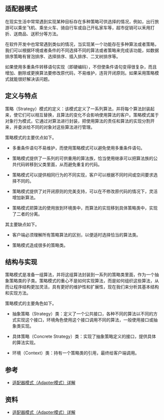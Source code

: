 ## 适配器模式

在现实生活中常常遇到实现某种目标存在多种策略可供选择的情况，例如，出行旅游可以乘坐飞机、乘坐火车、骑自行车或自己开私家车等，超市促销可以釆用打折、送商品、送积分等方法。

在软件开发中也常常遇到类似的情况，当实现某一个功能存在多种算法或者策略，我们可以根据环境或者条件的不同选择不同的算法或者策略来完成该功能，如数据排序策略有冒泡排序、选择排序、插入排序、二叉树排序等。

如果使用多重条件转移语句实现（即硬编码），不但使条件语句变得很复杂，而且增加、删除或更换算法要修改原代码，不易维护，违背开闭原则。如果采用策略模式就能很好解决该问题。

## 定义与特点

策略（Strategy）模式的定义：该模式定义了一系列算法，并将每个算法封装起来，使它们可以相互替换，且算法的变化不会影响使用算法的客户。策略模式属于对象行为模式，它通过对算法进行封装，把使用算法的责任和算法的实现分割开来，并委派给不同的对象对这些算法进行管理。

策略模式的主要优点如下。

- 多重条件语句不易维护，而使用策略模式可以避免使用多重条件语句。

- 策略模式提供了一系列的可供重用的算法族，恰当使用继承可以把算法族的公共代码转移到父类里面，从而避免重复的代码。

- 策略模式可以提供相同行为的不同实现，客户可以根据不同时间或空间要求选择不同的。

- 策略模式提供了对开闭原则的完美支持，可以在不修改原代码的情况下，灵活增加新算法。

- 策略模式把算法的使用放到环境类中，而算法的实现移到具体策略类中，实现了二者的分离。

其主要缺点如下。

- 客户端必须理解所有策略算法的区别，以便适时选择恰当的算法类。

- 策略模式造成很多的策略类。

## 结构与实现

策略模式是准备一组算法，并将这组算法封装到一系列的策略类里面，作为一个抽象策略类的子类。策略模式的重心不是如何实现算法，而是如何组织这些算法，从而让程序结构更加灵活，具有更好的维护性和扩展性，现在我们来分析其基本结构和实现方法。

策略模式的主要角色如下。

- 抽象策略（Strategy）类：定义了一个公共接口，各种不同的算法以不同的方式实现这个接口，环境角色使用这个接口调用不同的算法，一般使用接口或抽象类实现。

- 具体策略（Concrete Strategy）类：实现了抽象策略定义的接口，提供具体的算法实现。

- 环境（Context）类：持有一个策略类的引用，最终给客户端调用。

## 参考

- [适配器模式（Adapter模式）详解](http://c.biancheng.net/view/1361.html)

## 资料

- [适配器模式（Adapter模式）详解](http://c.biancheng.net/view/1361.html)